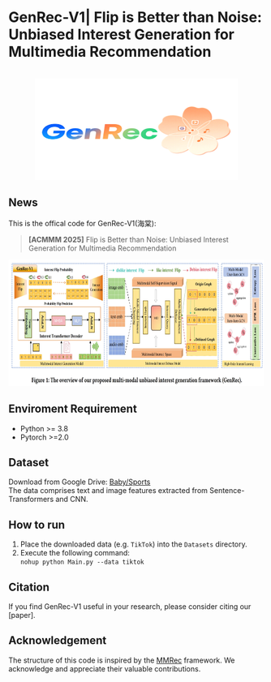 # GenRec-V1| Flip is Better than Noise: Unbiased Interest Generation for Multimedia Recommendation

<!-- PROJECT LOGO -->
<br />
<div align="center">
  <a href="https://github.com/orangeheyue/GenRec-V1">
    <img src="images/haitang.png" alt="Logo" width="400" height="200">
  </a>
</div>

## News
This is the offical code for GenRec-V1(海棠):

>**[ACMMM 2025]** Flip is Better than Noise: Unbiased Interest Generation for Multimedia Recommendation
<img src="images/genrec-v1.png" width="900px" height="250px"/>

## Enviroment Requirement
- Python >= 3.8
- Pytorch >=2.0

## Dataset  
Download from Google Drive: [Baby/Sports](https://drive.google.com/drive/folders/13cBy1EA_saTUuXxVllKgtfci2A09jyaG?usp=sharing)  
The data comprises text and image features extracted from Sentence-Transformers and CNN.  

## How to run
1. Place the downloaded data (e.g. `TikTok`) into the `Datasets` directory.
2. Execute the following command:  
`nohup python Main.py --data tiktok`  




## Citation
If you find GenRec-V1 useful in your research, please consider citing our [paper].


## Acknowledgement
The structure of this code is inspired by the [MMRec](https://github.com/enoche/MMRec) framework. We acknowledge and appreciate their valuable contributions.